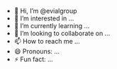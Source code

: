 - 👋 Hi, I’m @evialgroup
- 👀 I’m interested in ...
- 🌱 I’m currently learning ...
- 💞️ I’m looking to collaborate on ...
- 📫 How to reach me ...
- 😄 Pronouns: ...
- ⚡ Fun fact: ...

<!---
evialgroup/evialgroup is a ✨ special ✨ repository because its `README.md` (this file) appears on your GitHub profile.
You can click the Preview link to take a look at your changes.
--->
